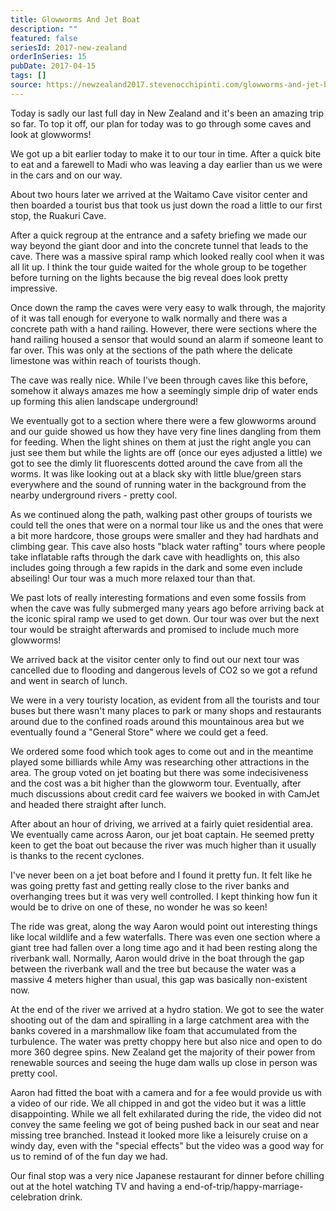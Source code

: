 ```yaml
---
title: Glowworms And Jet Boat
description: ""
featured: false
seriesId: 2017-new-zealand
orderInSeries: 15
pubDate: 2017-04-15
tags: []
source: https://newzealand2017.stevenocchipinti.com/glowworms-and-jet-boat/
---
```


Today is sadly our last full day in New Zealand and it's been an amazing trip so
far. To top it off, our plan for today was to go through some caves and look at
glowworms!

We got up a bit earlier today to make it to our tour in time. After a quick bite
to eat and a farewell to Madi who was leaving a day earlier than us we were in
the cars and on our way.

About two hours later we arrived at the Waitamo Cave visitor center and then
boarded a tourist bus that took us just down the road a little to our first
stop, the Ruakuri Cave.

After a quick regroup at the entrance and a safety briefing we made our way
beyond the giant door and into the concrete tunnel that leads to the cave. There
was a massive spiral ramp which looked really cool when it was all lit up.
I think the tour guide waited for the whole group to be together before turning
on the lights because the big reveal does look pretty impressive.

Once down the ramp the caves were very easy to walk through, the majority of it
was tall enough for everyone to walk normally and there was a concrete path with
a hand railing. However, there were sections where the hand railing housed a
sensor that would sound an alarm if someone leant to far over. This was only at
the sections of the path where the delicate limestone was within reach of
tourists though.

The cave was really nice. While I've been through caves like this before,
somehow it always amazes me how a seemingly simple drip of water ends up forming
this alien landscape underground!

We eventually got to a section where there were a few glowworms around and our
guide showed us how they have very fine lines dangling from them for feeding.
When the light shines on them at just the right angle you can just see them but
while the lights are off (once our eyes adjusted a little) we got to see the
dimly lit fluorescents dotted around the cave from all the worms. It was like
looking out at a black sky with little blue/green stars everywhere and the sound
of running water in the background from the nearby underground rivers - pretty
cool.

As we continued along the path, walking past other groups of tourists we could
tell the ones that were on a normal tour like us and the ones that were a bit
more hardcore, those groups were smaller and they had hardhats and climbing
gear. This cave also hosts "black water rafting" tours where people take
inflatable rafts through the dark cave with headlights on, this also includes
going through a few rapids in the dark and some even include abseiling! Our tour
was a much more relaxed tour than that.

We past lots of really interesting formations and even some fossils from when
the cave was fully submerged many years ago before arriving back at the iconic
spiral ramp we used to get down. Our tour was over but the next tour would be
straight afterwards and promised to include much more glowworms!

We arrived back at the visitor center only to find out our next tour was
cancelled due to flooding and dangerous levels of CO2 so we got a refund and
went in search of lunch.

We were in a very touristy location, as evident from all the tourists and tour
buses but there wasn't many places to park or many shops and restaurants around
due to the confined roads around this mountainous area but we eventually found a
"General Store" where we could get a feed.

We ordered some food which took ages to come out and in the meantime played some
billiards while Amy was researching other attractions in the area. The group
voted on jet boating but there was some indecisiveness and the cost was a bit
higher than the glowworm tour. Eventually, after much discussions about credit
card fee waivers we booked in with CamJet and headed there straight after lunch.

After about an hour of driving, we arrived at a fairly quiet residential area.
We eventually came across Aaron, our jet boat captain. He seemed pretty keen to
get the boat out because the river was much higher than it usually is thanks to
the recent cyclones.

I've never been on a jet boat before and I found it pretty fun. It felt like he
was going pretty fast and getting really close to the river banks and
overhanging trees but it was very well controlled. I kept thinking how fun it
would be to drive on one of these, no wonder he was so keen!

The ride was great, along the way Aaron would point out interesting things like
local wildlife and a few waterfalls. There was even one section where a giant
tree had fallen over a long time ago and it had been resting along the riverbank
wall. Normally, Aaron would drive in the boat through the gap between the
riverbank wall and the tree but because the water was a massive 4 meters higher
than usual, this gap was basically non-existent now.

At the end of the river we arrived at a hydro station. We got to see the water
shooting out of the dam and spiralling in a large catchment area with the banks
covered in a marshmallow like foam that accumulated from the turbulence. The
water was pretty choppy here but also nice and open to do more 360 degree spins.
New Zealand get the majority of their power from renewable sources and seeing
the huge dam walls up close in person was pretty cool.

Aaron had fitted the boat with a camera and for a fee would provide us with a
video of our ride. We all chipped in and got the video but it was a little
disappointing. While we all felt exhilarated during the ride, the video did not
convey the same feeling we got of being pushed back in our seat and near missing
tree branched. Instead it looked more like a leisurely cruise on a windy day,
even with the "special effects" but the video was a good way for us to remind of
of the fun day we had.

Our final stop was a very nice Japanese restaurant for dinner before chilling
out at the hotel watching TV and having a end-of-trip/happy-marriage-celebration
drink.
